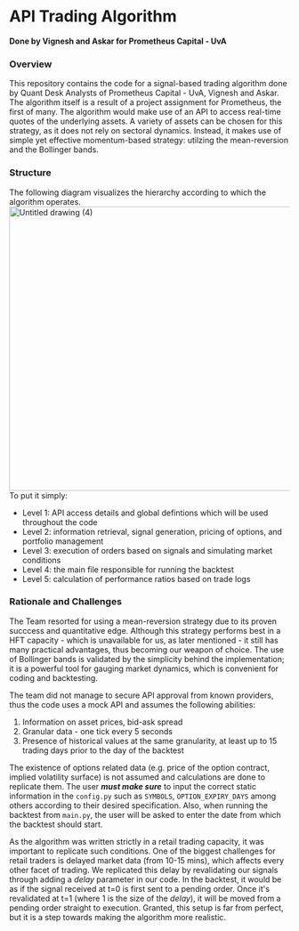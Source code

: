 # API Trading Algorithm 
**Done by Vignesh and Askar for Prometheus Capital - UvA**

### Overview
This repository contains the code for a signal-based trading algorithm done by Quant Desk Analysts of Prometheus Capital - UvA, Vignesh and Askar. The algorithm itself is a result of a project assignment for Prometheus, the first of many. The algorithm would make use of an API to access real-time quotes of the underlying assets. A variety of assets can be chosen for this strategy, as it does not rely on sectoral dynamics. Instead, it makes use of simple yet effective momentum-based strategy: utilzing the mean-reversion and the Bollinger bands. 

### Structure
The following diagram visualizes the hierarchy according to which the algorithm operates. 
<img width="1207" height="511" alt="Untitled drawing (4)" src="https://github.com/user-attachments/assets/5e8cd755-dc05-4f3c-aed7-689c5a201430" />
To put it simply:
- Level 1: API access details and global defintions which will be used throughout the code
- Level 2: information retrieval, signal generation, pricing of options, and portfolio management
- Level 3: execution of orders based on signals and simulating market conditions
- Level 4: the main file responsible for running the backtest
- Level 5: calculation of performance ratios based on trade logs

### Rationale and Challenges
The Team resorted for using a mean-reversion strategy due to its proven succcess and quantitative edge. Although this strategy performs best in a HFT capacity - which is unavailable for us, as later mentioned - it still has many practical advantages, thus becoming our weapon of choice. The use of Bollinger bands is validated by the simplicity behind the implementation; it is a powerful tool for gauging market dynamics, which is convenient for coding and backtesting.

The team did not manage to secure API approval from known providers, thus the code uses a mock API and assumes the following abilities:
1. Information on asset prices, bid-ask spread
2. Granular data - one tick every 5 seconds
3. Presence of historical values at the same granularity, at least up to 15 trading days prior to the day of the backtest

The existence of options related data (e.g. price of the option contract, implied volatility surface) is not assumed and calculations are done to replicate them. The user **_must make sure_** to input the correct static information in the `config.py` such as `SYMBOLS`, `OPTION_EXPIRY_DAYS` among others according to their desired specification. Also, when running the backtest from `main.py`, the user will be asked to enter the date from which the backtest should start.

As the algorithm was written strictly in a retail trading capacity, it was important to replicate such conditions. One of the biggest challenges for retail traders is delayed market data (from 10-15 mins), which affects every other facet of trading. We replicated this delay by revalidating our signals through adding a _delay_ parameter in our code. In the backtest, it would be as if the signal received at t=0 is first sent to a pending order. Once it's revalidated at t=1 (where 1 is the size of the _delay_), it will be moved from a pending order straight to execution. Granted, this setup is far from perfect, but it is a step towards making the algorithm more realistic. 
